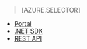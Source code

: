 > [AZURE.SELECTOR]
- [Portal](../articles/media-services/media-services-manage-content.md#encode)
- [.NET SDK](../articles/media-services/media-services-dotnet-encode-asset.md)
- [REST API](../articles/media-services/media-services-rest-encode-asset.md)

<!---HONumber=July15_HO2-->
